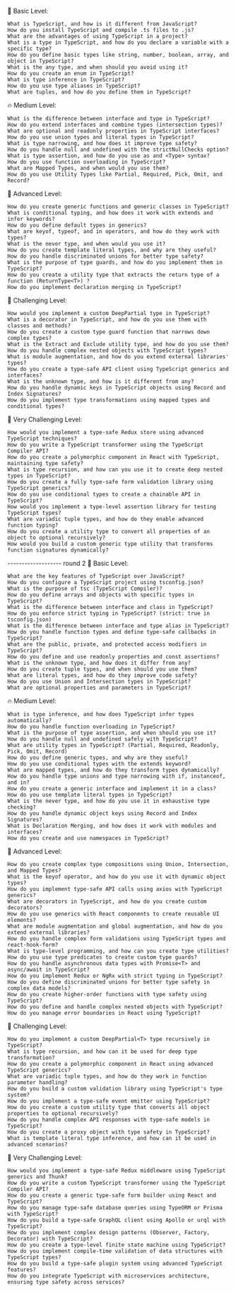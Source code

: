 🌱 Basic Level:

    What is TypeScript, and how is it different from JavaScript?
    How do you install TypeScript and compile .ts files to .js?
    What are the advantages of using TypeScript in a project?
    What is a type in TypeScript, and how do you declare a variable with a specific type?
    How do you define basic types like string, number, boolean, array, and object in TypeScript?
    What is the any type, and when should you avoid using it?
    How do you create an enum in TypeScript?
    What is type inference in TypeScript?
    How do you use type aliases in TypeScript?
    What are tuples, and how do you define them in TypeScript?

🔥 Medium Level:

    What is the difference between interface and type in TypeScript?
    How do you extend interfaces and combine types (intersection types)?
    What are optional and readonly properties in TypeScript interfaces?
    How do you use union types and literal types in TypeScript?
    What is type narrowing, and how does it improve type safety?
    How do you handle null and undefined with the strictNullChecks option?
    What is type assertion, and how do you use as and <Type> syntax?
    How do you use function overloading in TypeScript?
    What are Mapped Types, and when would you use them?
    How do you use Utility Types like Partial, Required, Pick, Omit, and Record?

🚀 Advanced Level:

    How do you create generic functions and generic classes in TypeScript?
    What is conditional typing, and how does it work with extends and infer keywords?
    How do you define default types in generics?
    What are keyof, typeof, and in operators, and how do they work with types?
    What is the never type, and when would you use it?
    How do you create template literal types, and why are they useful?
    How do you handle discriminated unions for better type safety?
    What is the purpose of type guards, and how do you implement them in TypeScript?
    How do you create a utility type that extracts the return type of a function (ReturnType<T>) ?
    How do you implement declaration merging in TypeScript?

🧠 Challenging Level:

    How would you implement a custom DeepPartial type in TypeScript?
    What is a decorator in TypeScript, and how do you use them with classes and methods?
    How do you create a custom type guard function that narrows down complex types?
    What is the Extract and Exclude utility type, and how do you use them?
    How do you handle complex nested objects with TypeScript types?
    What is module augmentation, and how do you extend external libraries' types?
    How do you create a type-safe API client using TypeScript generics and interfaces?
    What is the unknown type, and how is it different from any?
    How do you handle dynamic keys in TypeScript objects using Record and Index Signatures?
    How do you implement type transformations using mapped types and conditional types?

🧨 Very Challenging Level:

    How would you implement a type-safe Redux store using advanced TypeScript techniques?
    How do you write a TypeScript transformer using the TypeScript Compiler API?
    How do you create a polymorphic component in React with TypeScript, maintaining type safety?
    What is type recursion, and how can you use it to create deep nested types in TypeScript?
    How do you create a fully type-safe form validation library using TypeScript generics?
    How do you use conditional types to create a chainable API in TypeScript?
    How would you implement a type-level assertion library for testing TypeScript types?
    What are variadic tuple types, and how do they enable advanced function typing?
    How do you create a utility type to convert all properties of an object to optional recursively?
    How would you build a custom generic type utility that transforms function signatures dynamically?

------------------- round 2
🌱 Basic Level:

    What are the key features of TypeScript over JavaScript?
    How do you configure a TypeScript project using tsconfig.json?
    What is the purpose of tsc (TypeScript Compiler)?
    How do you define arrays and objects with specific types in TypeScript?
    What is the difference between interface and class in TypeScript?
    How do you enforce strict typing in TypeScript? (strict: true in tsconfig.json)
    What is the difference between interface and type alias in TypeScript?
    How do you handle function types and define type-safe callbacks in TypeScript?
    What are the public, private, and protected access modifiers in TypeScript?
    How do you define and use readonly properties and const assertions?
    What is the unknown type, and how does it differ from any?
    How do you create tuple types, and when should you use them?
    What are literal types, and how do they improve code safety?
    How do you use Union and Intersection types in TypeScript?
    What are optional properties and parameters in TypeScript?

🔥 Medium Level:

    What is type inference, and how does TypeScript infer types automatically?
    How do you handle function overloading in TypeScript?
    What is the purpose of type assertion, and when should you use it?
    How do you handle null and undefined safely with TypeScript?
    What are utility types in TypeScript? (Partial, Required, Readonly, Pick, Omit, Record)
    How do you define generic types, and why are they useful?
    How do you use conditional types with the extends keyword?
    What are mapped types, and how do they transform types dynamically?
    How do you handle type unions and type narrowing with if, instanceof, and in?
    How do you create a generic interface and implement it in a class?
    How do you use template literal types in TypeScript?
    What is the never type, and how do you use it in exhaustive type checking?
    How do you handle dynamic object keys using Record and Index Signatures?
    What is Declaration Merging, and how does it work with modules and interfaces?
    How do you create and use namespaces in TypeScript?

🚀 Advanced Level:

    How do you create complex type compositions using Union, Intersection, and Mapped Types?
    What is the keyof operator, and how do you use it with dynamic object types?
    How do you implement type-safe API calls using axios with TypeScript generics?
    What are decorators in TypeScript, and how do you create custom decorators?
    How do you use generics with React components to create reusable UI elements?
    What are module augmentation and global augmentation, and how do you extend external libraries?
    How do you handle complex form validations using TypeScript types and react-hook-form?
    What is type-level programming, and how can you create type utilities?
    How do you use type predicates to create custom type guards?
    How do you handle asynchronous data types with Promise<T> and async/await in TypeScript?
    How do you implement Redux or NgRx with strict typing in TypeScript?
    How do you define discriminated unions for better type safety in complex data models?
    How do you create higher-order functions with type safety using TypeScript?
    How do you define and handle complex nested objects with TypeScript?
    How do you manage error boundaries in React using TypeScript?

🧠 Challenging Level:

    How do you implement a custom DeepPartial<T> type recursively in TypeScript?
    What is type recursion, and how can it be used for deep type transformation?
    How do you create a polymorphic component in React using advanced TypeScript generics?
    What are variadic tuple types, and how do they work in function parameter handling?
    How do you build a custom validation library using TypeScript's type system?
    How do you implement a type-safe event emitter using TypeScript?
    How do you create a custom utility type that converts all object properties to optional recursively?
    How do you handle complex API responses with type-safe models in TypeScript?
    How do you create a proxy object with type safety in TypeScript?
    What is template literal type inference, and how can it be used in advanced scenarios?

🧨 Very Challenging Level:

    How would you implement a type-safe Redux middleware using TypeScript generics and Thunk?
    How do you write a custom TypeScript transformer using the TypeScript Compiler API?
    How do you create a generic type-safe form builder using React and TypeScript?
    How do you manage type-safe database queries using TypeORM or Prisma with TypeScript?
    How do you build a type-safe GraphQL client using Apollo or urql with TypeScript?
    How do you implement complex design patterns (Observer, Factory, Decorator) with TypeScript?
    How do you create a type-level finite state machine using TypeScript?
    How do you implement compile-time validation of data structures with TypeScript types?
    How do you build a type-safe plugin system using advanced TypeScript features?
    How do you integrate TypeScript with microservices architecture, ensuring type safety across services?